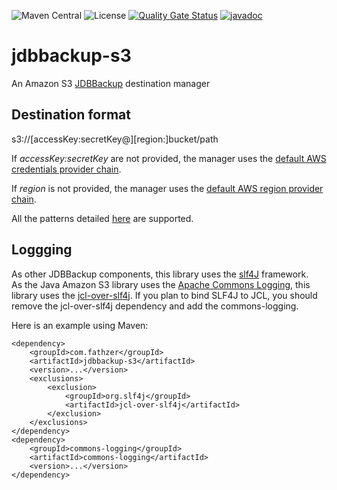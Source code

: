 ![Maven Central](https://img.shields.io/maven-central/v/com.fathzer/jdbbackup-s3)
![License](https://img.shields.io/badge/license-Apache%202.0-brightgreen.svg)
[![Quality Gate Status](https://sonarcloud.io/api/project_badges/measure?project=jdbbackup_jdbbackup-s3&metric=alert_status)](https://sonarcloud.io/summary/new_code?id=jdbbackup_jdbbackup-s3)
[![javadoc](https://javadoc.io/badge2/com.fathzer/jdbbackup-s3/javadoc.svg)](https://javadoc.io/doc/com.fathzer/jdbbackup-s3)

# jdbbackup-s3
An Amazon S3 [JDBBackup](https://github.com/jdbbackup/jdbbackup-core) destination manager

## Destination format
s3://\[accessKey:secretKey@\]\[region:\]bucket/path

If *accessKey:secretKey* are not provided, the manager uses the [default AWS credentials provider chain](https://docs.aws.amazon.com/AWSJavaSDK/latest/javadoc/com/amazonaws/auth/DefaultAWSCredentialsProviderChain.html).

If *region* is not provided, the manager uses the [default AWS region provider chain](https://sdk.amazonaws.com/java/api/latest/software/amazon/awssdk/regions/providers/DefaultAwsRegionProviderChain.html).

All the patterns detailed [here](https://github.com/jdbbackup/jdbbackup-core) are supported.

## Loggging
As other JDBBackup components, this library uses the [slf4J](https://www.slf4j.org/) framework.  
As the Java Amazon S3 library uses the [Apache Commons Logging](https://commons.apache.org/proper/commons-logging/guide.html), this library uses the [jcl-over-slf4j](https://www.slf4j.org/legacy.html#jclOverSLF4J). If you plan to bind SLF4J to JCL, you should remove the jcl-over-slf4j dependency and add the commons-logging.

Here is an example using Maven:
```
<dependency>
	<groupId>com.fathzer</groupId>
	<artifactId>jdbbackup-s3</artifactId>
	<version>...</version>
	<exclusions>
		<exclusion>
			<groupId>org.slf4j</groupId>
			<artifactId>jcl-over-slf4j</artifactId>
		</exclusion>
	</exclusions>
</dependency>
<dependency>
	<groupId>commons-logging</groupId>
	<artifactId>commons-logging</artifactId>
	<version>...</version>
</dependency>
```